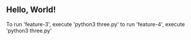 ## Hello, World!

To run 'feature-3', execute 'python3 three.py'
to run 'feature-4', execute 'python3 three.py'
